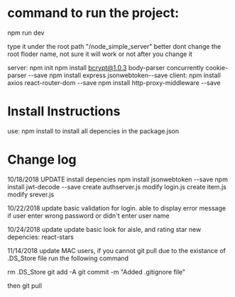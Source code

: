 # command to run the project:
npm run dev

type it under the root path "/node_simple_server"
better dont change the root floder name, not sure it will work or not after you change it

server:
npm init
npm install bcrypt@1.0.3 body-parser concurrently cookie-parser --save
npm install express jsonwebtoken--save
client:
npm install axios react-router-dom --save
npm install http-proxy-middleware --save

# Install Instructions
use: npm install
to install all depencies in the package.json

# Change log
10/18/2018 UPDATE
install depencies
npm install jsonwebtoken --save
npm install jwt-decode --save
create authserver.js
modify login.js
create item.js
modify srever.js

10/22/2018 update
basic validation for login. able to display error message if user enter wrong password or didn't enter user name

10/24/2018 update
update basic look for aisle, and rating star
new depencies: react-stars

11/14/2018 update
MAC users, if you cannot git pull due to the existance of .DS_Store file
run the following command

rm .DS_Store
git add -A
git commit -m "Added .gitignore file"

then git pull